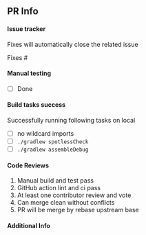 ## PR Info
#### Issue tracker
Fixes will automatically close the related issue

Fixes #

#### Manual testing
- [ ] Done

#### Build tasks success
Successfully running following tasks on local
- [ ] no wildcard imports
- [ ] `./gradlew spotlessCheck`
- [ ] `./gradlew assembleDebug`

#### Code Reviews
1. Manual build and test pass
2. GitHub action lint and ci pass
3. At least one contributor review and vote
4. Can merge clean without conflicts
5. PR will be merge by rebase upstream base

#### Additional Info

